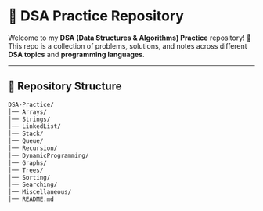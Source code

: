 # 📘 DSA Practice Repository  

Welcome to my **DSA (Data Structures & Algorithms) Practice** repository! 🚀  
This repo is a collection of problems, solutions, and notes across different **DSA topics** and **programming languages**.  

---

## 📂 Repository Structure  

```bash
DSA-Practice/
│── Arrays/
│── Strings/
│── LinkedList/
│── Stack/
│── Queue/
│── Recursion/
│── DynamicProgramming/
│── Graphs/
│── Trees/
│── Sorting/
│── Searching/
│── Miscellaneous/
│── README.md
